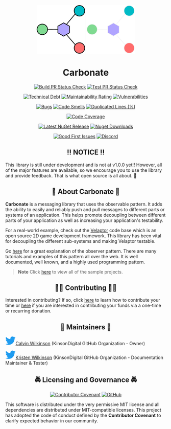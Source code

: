<div align="center">

![logo](https://raw.githubusercontent.com/KinsonDigital/Carbonate/preview/Images/carbonate-logo-light-mode.png#gh-light-mode-only)
![logo](https://raw.githubusercontent.com/KinsonDigital/Carbonate/preview/Images/carbonate-logo-dark-mode.png#gh-dark-mode-only)
</div>

<h1 style="border:0;font-weight:bold" align="center">Carbonate</h1>

<div align="center">

[![Build PR Status Check](https://img.shields.io/github/actions/workflow/status/KinsonDigital/Carbonate/build-status-check.yml?label=%E2%9A%99%EF%B8%8FBuild)](https://github.com/KinsonDigital/Carbonate/actions/workflows/build-status-check.yml)
[![Test PR Status Check](https://img.shields.io/github/actions/workflow/status/KinsonDigital/Carbonate/test-status-check.yml?label=%F0%9F%A7%AATests)](https://github.com/KinsonDigital/Carbonate/actions/workflows/test-status-check.yml)

[![Technical Debt](https://sonarcloud.io/api/project_badges/measure?project=KinsonDigital_Carbonate&metric=sqale_index)](https://sonarcloud.io/summary/new_code?id=KinsonDigital_Carbonate)
[![Maintainability Rating](https://sonarcloud.io/api/project_badges/measure?project=KinsonDigital_Carbonate&metric=sqale_rating)](https://sonarcloud.io/summary/new_code?id=KinsonDigital_Carbonate)
[![Vulnerabilities](https://sonarcloud.io/api/project_badges/measure?project=KinsonDigital_Carbonate&metric=vulnerabilities)](https://sonarcloud.io/summary/new_code?id=KinsonDigital_Carbonate)

[![Bugs](https://sonarcloud.io/api/project_badges/measure?project=KinsonDigital_Carbonate&metric=bugs)](https://sonarcloud.io/summary/new_code?id=KinsonDigital_Carbonate)
[![Code Smells](https://sonarcloud.io/api/project_badges/measure?project=KinsonDigital_Carbonate&metric=code_smells)](https://sonarcloud.io/summary/new_code?id=KinsonDigital_Carbonate)
[![Duplicated Lines (%)](https://sonarcloud.io/api/project_badges/measure?project=KinsonDigital_Carbonate&metric=duplicated_lines_density)](https://sonarcloud.io/summary/new_code?id=KinsonDigital_Carbonate)

[![Code Coverage](https://img.shields.io/codecov/c/github/KinsonDigital/Carbonate/preview?label=Code%20Coverage&logo=CodeCov&style=flat)](https://app.codecov.io/gh/KinsonDigital/Carbonate)

[![Latest NuGet Release](https://img.shields.io/nuget/vpre/kinsondigital.Carbonate?label=Latest%20Release&logo=nuget)](https://www.nuget.org/packages/KinsonDigital.Carbonate)
[![Nuget Downloads](https://img.shields.io/nuget/dt/KinsonDigital.Carbonate?color=0094FF&label=nuget%20downloads&logo=nuget)](https://www.nuget.org/stats/packages/KinsonDigital.Carbonate?groupby=Version)

[![Good First Issues](https://img.shields.io/github/issues/kinsondigital/Carbonate/good%20first%20issue?color=7057ff&label=Good%20First%20Issues)](https://github.com/KinsonDigital/Carbonate/issues?q=is%3Aissue+is%3Aopen+label%3A%22good+first+issue%22)
[![Discord](https://img.shields.io/discord/481597721199902720?color=%23575CCB&label=chat%20on%20discord&logo=discord&logoColor=white)](https://discord.gg/qewu6fNgv7)
</div>
<h2 style="font-weight:bold;border:0" align="center" >!! NOTICE !!</h2>

This library is still under development and is not at v1.0.0 yet!!  However, all of the major features are available, so we encourage you to use the library and provide feedback.  That is what open source is all about. 🥳

<h2 style="font-weight:bold;border:0" align="center">📖 About Carbonate 📖</h2>

**Carbonate** is a messaging library that uses the observable pattern.  It adds the ability to easily and reliably push and pull messages to different parts or systems of an application.  This helps promote decoupling between different parts of your application as well as increasing your application's testability.

For a real-world example, check out the [Velaptor](https://github.com/KinsonDigital/Velaptor) code base which is an open source 2D game development framework.  This library has been vital for decoupling the different sub-systems and making Velaptor testable.

Go [here](https://refactoring.guru/design-patterns/observer) for a great explanation of the observer pattern.  There are many tutorials and examples of this pattern all over the web.  It is well documented, well known, and a highly used programming pattern.

> **Note** Click [here](https://github.com/KinsonDigital/Carbonate/tree/preview/Samples) to view all of the sample projects.

<h2 style="font-weight:bold;" align="center">🙏🏼 Contributing 🙏🏼</h2>

Interested in contributing? If so, click [here](https://github.com/KinsonDigital/.github/blob/master/docs/CONTRIBUTING.md) to learn how to contribute your time or [here](https://github.com/sponsors/KinsonDigital) if you are interested in contributing your funds via a one-time or recurring donation.

<h2 style="font-weight:bold;border:0" align="center">🔧 Maintainers 🔧</h2>

[![twitter-logo](https://raw.githubusercontent.com/KinsonDigital/.github/master/Images/twitter-logo-16x16.svg)Calvin Wilkinson](https://twitter.com/KDCoder) (KinsonDigital GitHub Organization - Owner)

[![twitter-logo](https://raw.githubusercontent.com/KinsonDigital/.github/master/Images/twitter-logo-16x16.svg)Kristen Wilkinson](https://twitter.com/kswilky) (KinsonDigital GitHub Organization - Documentation Maintainer & Tester)


<h2 style="font-weight:bold;border:0" align="center">🚔 Licensing and Governance 🚔</h2>

<div align="center">


[![Contributor Covenant](https://img.shields.io/badge/Contributor%20Covenant-2.1-4baaaa.svg?style=flat)](https://github.com/KinsonDigital/.github/blob/master/docs/code_of_conduct.md)
[![GitHub](https://img.shields.io/github/license/kinsondigital/Carbonate)](https://github.com/KinsonDigital/Carbonate/blob/preview/v1.0.0/LICENSE.md)

<div align= "left">

This software is distributed under the very permissive MIT license and all dependencies are distributed under MIT-compatible licenses.
This project has adopted the code of conduct defined by the **Contributor Covenant** to clarify expected behavior in our community.
